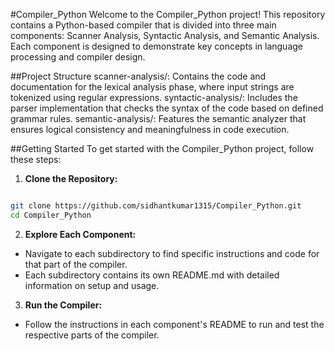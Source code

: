 #Compiler_Python
Welcome to the Compiler_Python project! This repository contains a Python-based compiler that is divided into three main components: Scanner Analysis, Syntactic Analysis, and Semantic Analysis. Each component is designed to demonstrate key concepts in language processing and compiler design.

##Project Structure
scanner-analysis/: Contains the code and documentation for the lexical analysis phase, where input strings are tokenized using regular expressions.
syntactic-analysis/: Includes the parser implementation that checks the syntax of the code based on defined grammar rules.
semantic-analysis/: Features the semantic analyzer that ensures logical consistency and meaningfulness in code execution.

##Getting Started
To get started with the Compiler_Python project, follow these steps:

1. **Clone the Repository:**

```BASH

git clone https://github.com/sidhantkumar1315/Compiler_Python.git
cd Compiler_Python
```
2. **Explore Each Component:**

- Navigate to each subdirectory to find specific instructions and code for that part of the compiler.
- Each subdirectory contains its own README.md with detailed information on setup and usage.
  
3. **Run the Compiler:**
- Follow the instructions in each component's README to run and test the respective parts of the compiler.
